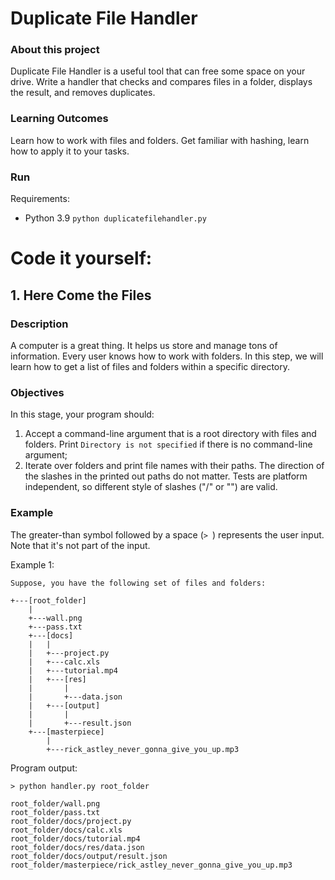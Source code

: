 # Duplicate File Handler

### About this project
Duplicate File Handler is a useful tool that can free some space on your drive. Write a handler that checks and compares files in a folder, displays the result, and removes duplicates.

### Learning Outcomes
Learn how to work with files and folders. Get familiar with hashing, learn how to apply it to your tasks.

### Run

Requirements:
- Python 3.9
`python duplicatefilehandler.py`

# Code it yourself:

## 1. Here Come the Files

### Description

A computer is a great thing. It helps us store and manage tons of information. Every user knows how to work with folders. In this step, we will learn how to get a list of files and folders within a specific directory.

### Objectives

In this stage, your program should:

1. Accept a command-line argument that is a root directory with files and folders. Print `Directory is not specified` if there is no command-line argument;
2. Iterate over folders and print file names with their paths. The direction of the slashes in the printed out paths do not matter. Tests are platform independent, so different style of slashes ("/" or "\") are valid.

### Example

The greater-than symbol followed by a space (`> `) represents the user input. Note that it's not part of the input.

Example 1:
```
Suppose, you have the following set of files and folders:

+---[root_folder]
    |
    +---wall.png
    +---pass.txt
    +---[docs]
    |   |
    |   +---project.py
    |   +---calc.xls
    |   +---tutorial.mp4
    |   +---[res]
    |       |
    |       +---data.json
    |   +---[output]
    |       |
    |       +---result.json
    +---[masterpiece]
        |
        +---rick_astley_never_gonna_give_you_up.mp3
```
Program output:
```
> python handler.py root_folder

root_folder/wall.png
root_folder/pass.txt
root_folder/docs/project.py
root_folder/docs/calc.xls
root_folder/docs/tutorial.mp4
root_folder/docs/res/data.json
root_folder/docs/output/result.json
root_folder/masterpiece/rick_astley_never_gonna_give_you_up.mp3
```
